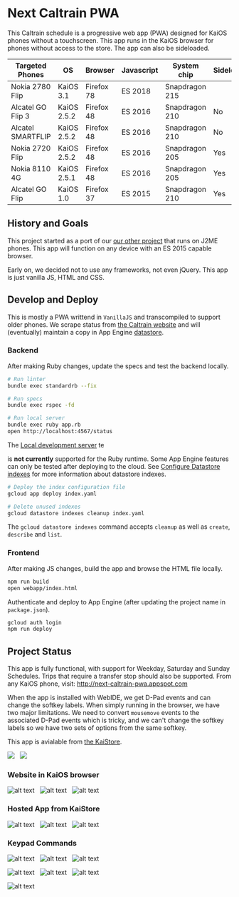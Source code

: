 # Next Caltrain PWA

This Caltrain schedule is a progressive web app (PWA) designed for KaiOS phones without a touchscreen.
This app runs in the KaiOS browser for phones without access to the store. The app can also be sideloaded.

| Targeted Phones   | OS          | Browser    | Javascript | System chip    | Sideload |
| ----------------- | ----------- | ---------- | ---------- | -------------- | -------- |
| Nokia 2780 Flip   | KaiOS 3.1   | Firefox 78 | ES 2018    | Snapdragon 215 |          |
| Alcatel GO Flip 3 | KaiOS 2.5.2 | Firefox 48 | ES 2016    | Snapdragon 210 | No       |
| Alcatel SMARTFLIP | KaiOS 2.5.2 | Firefox 48 | ES 2016    | Snapdragon 210 | No       |
| Nokia 2720 Flip   | KaiOS 2.5.2 | Firefox 48 | ES 2016    | Snapdragon 205 | Yes      |
| Nokia 8110 4G     | KaiOS 2.5.1 | Firefox 48 | ES 2016    | Snapdragon 205 | Yes      |
| Alcatel GO Flip   | KaiOS 1.0   | Firefox 37 | ES 2015    | Snapdragon 210 | Yes      |

## History and Goals

This project started as a port of our [our other project](https://github.com/woodie/Caltrain-Schedule-MIDlet)
that runs on J2ME phones. This app will function on any device with an ES 2015 capable browser.

Early on, we decided not to use any frameworks, not even jQuery. This app is just vanilla JS, HTML and CSS.

## Develop and Deploy

This is mostly a PWA writtend in `VanillaJS` and transcompiled to support older phones. We scrape status from
[the Caltrain website](https://www.caltrain.com/alerts?active_tab=service_alerts_tab)
and will (eventually) maintain a copy in App Engine
[datastore](https://cloud.google.com/datastore/docs/reference/libraries#client-libraries-install-ruby).

### Backend

After making Ruby changes, update the specs and test the backend locally.
```bash
# Run linter
bundle exec standardrb --fix

# Run specs
bundle exec rspec -fd

# Run local server
bundle exec ruby app.rb
open http://localhost:4567/status
```

The [Local development server](https://cloud.google.com/appengine/docs/standard/tools/local-devserver-command?tab=ruby)
te

is **not currently** supported for the Ruby runtime.  Some App Engine features can only be tested after deploying to the cloud.
See [Configure Datastore indexes](https://cloud.google.com/appengine/docs/flexible/configuring-datastore-indexes-with-index-yaml?tab=ruby)
for more information about datastore indexes.

```bash
# Deploy the index configuration file
gcloud app deploy index.yaml

# Delete unused indexes
gcloud datastore indexes cleanup index.yaml
```

The `gcloud datastore indexes` command accepts `cleanup` as well as `create`, `describe` and `list`.

### Frontend

After making JS changes, build the app and browse the HTML file locally.
```bash
npm run build
open webapp/index.html
```

Authenticate and deploy to App Engine (after updating the project name in `package.json`).
```bash
gcloud auth login
npm run deploy
```

## Project Status

This app is fully functional, with support for Weekday, Saturday and Sunday Schedules.
Trips that require a transfer stop should also be supported. From any KaiOS phone, visit:
http://next-caltrain-pwa.appspot.com

When the app is installed with WebIDE, we get D-Pad events and can change the softkey labels.
When simply running in the browser, we have two major limitations. We need to convert `mousemove`
events to the associated D-Pad events which is tricky, and we can't change the softkey labels
so we have two sets of options from the same softkey.

This app is avialable from [the KaiStore](https://www.kaiostech.com/store/apps/?bundle_id=com.netpress.nextcaltrain).

<kbd><img src="https://raw.githubusercontent.com/woodie/next-caltrain-pwa/master/docs/store-listing.png" /></kbd>
&nbsp;
<kbd><img src="https://raw.githubusercontent.com/woodie/next-caltrain-pwa/master/docs/store-details.png" /></kbd>

### Website in KaiOS browser

![alt text](https://raw.githubusercontent.com/woodie/next-caltrain-pwa/master/docs/1.1.png) &nbsp;
![alt text](https://raw.githubusercontent.com/woodie/next-caltrain-pwa/master/docs/1.2.png) &nbsp;
![alt text](https://raw.githubusercontent.com/woodie/next-caltrain-pwa/master/docs/1.3.png)

### Hosted App from KaiStore

![alt text](https://raw.githubusercontent.com/woodie/next-caltrain-pwa/master/docs/0.1.png) &nbsp;
![alt text](https://raw.githubusercontent.com/woodie/next-caltrain-pwa/master/docs/0.2.png) &nbsp;
![alt text](https://raw.githubusercontent.com/woodie/next-caltrain-pwa/master/docs/0.3.png)

### Keypad Commands

![alt text](https://raw.githubusercontent.com/woodie/next-caltrain-pwa/master/docs/help0.png) &nbsp;
![alt text](https://raw.githubusercontent.com/woodie/next-caltrain-pwa/master/docs/help1.png) &nbsp;
![alt text](https://raw.githubusercontent.com/woodie/next-caltrain-pwa/master/docs/help2.png)

![alt text](https://raw.githubusercontent.com/woodie/next-caltrain-pwa/master/docs/help3.png) &nbsp;
![alt text](https://raw.githubusercontent.com/woodie/next-caltrain-pwa/master/docs/help4.png) &nbsp;
![alt text](https://raw.githubusercontent.com/woodie/next-caltrain-pwa/master/docs/help5.png)

![alt text](https://raw.githubusercontent.com/woodie/next-caltrain-pwa/master/docs/phones.jpg)


